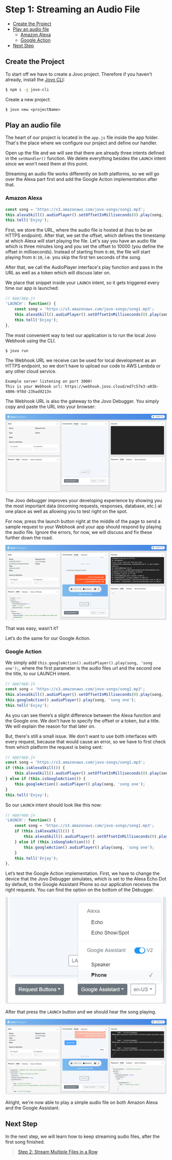 # Step 1: Streaming an Audio File

* [Create the Project](#create-the-project)
* [Play an audio file](#play-an-audio-file)
    * [Amazon Alexa](#amazon-alexa)
    * [Google Action](#google-action)
* [Next Step](#next-step)

## Create the Project

To start off we have to create a Jovo project. Therefore if you haven't already, install the [Jovo CLI](https://github.com/jovotech/jovo-cli):

```sh
$ npm i -g jovo-cli
```

Create a new project:

```text
$ jovo new <projectName>
```

## Play an audio file

The heart of our project is located in the `app.js` file inside the app folder. That's the place where we configure our project and define our handler.

Open up the file and we will see that there are already three intents defined in the `setHandler()` function. We delete everything besides the `LAUNCH` intent since we won't need them at this point.

Streaming an audio file works differently on both platforms, so we will go over the Alexa part first and add the Google Action implementation after that.

### Amazon Alexa

```javascript
const song = 'https://s3.amazonaws.com/jovo-songs/song1.mp3';
this.alexaSkill().audioPlayer().setOffsetInMilliseconds(0).play(song, 'token');
this.tell('Enjoy');
```

First, we store the URL, where the audio file is hosted at (has to be an HTTPS endpoint). After that, we set the offset, which defines the timestamp at which Alexa will start playing the file. Let's say you have an audio file which is three minutes long and you set the offset to 10000 (you define the offset in milliseconds). Instead of starting from `0:00`, the file will start playing from `0:10`, i.e. you skip the first ten seconds of the song.

After that, we call the AudioPlayer interface's play function and pass in the URL as well as a token which will discuss later on.

We place that snippet inside your `LAUNCH` intent, so it gets triggered every time our app is launched:

```javascript
// app/app.js
'LAUNCH': function() {
    const song = 'https://s3.amazonaws.com/jovo-songs/song1.mp3';
    this.alexaSkill().audioPlayer().setOffsetInMilliseconds(0).play(song, 'token');
    this.tell('Enjoy');
},
```

The most convenient way to test our application is to run the local Jovo Webhook using the CLI.

```sh
$ jovo run
```

The Webhook URL we receive can be used for local development as an HTTPS endpoint, so we don't have to upload our code to AWS Lambda or any other cloud service.

```text
Example server listening on port 3000!
This is your Webhook url: https://webhook.jovo.cloud/ed7c57e3-a03b-4806-9f8d-23had9213n
```

The Webhook URL is also the gateway to the Jovo Debugger. You simply copy and paste the URL into your browser:

![Jovo Debugger](./img/jovo-debugger.png)

The Jovo debugger improves your developing experience by showing you the most important data (incoming requests, responses, database, etc.) at one place as well as allowing you to test right on the spot.  

For now, press the launch button right at the middle of the page to send a sample request to your Webhook and your app should respond by playing the audio file. Ignore the errors, for now, we will discuss and fix these further down the road.

![Jovo Debugger playing audio](img/jovo-debugger-playing-audio.png)

That was easy, wasn’t it?

Let’s do the same for our Google Action.

### Google Action

We simply add `this.googleAction().audioPlayer().play(song, 'song one');`, where the first parameter is the audio files url and the second one the title, to our LAUNCH intent.

```javascript
// app/app.js
const song = 'https://s3.amazonaws.com/jovo-songs/song1.mp3';
this.alexaSkill().audioPlayer().setOffsetInMilliseconds(0).play(song, 'token');
this.googleAction().audioPlayer().play(song, 'song one');
this.tell('Enjoy');
```

As you can see there’s a slight difference between the Alexa function and the Google one. We don’t have to specify the offset or a token, but a title. We will explain the reason for that later on.

But, there's still a small issue. We don't want to use both interfaces with every request, because that would cause an error, so we have to first check from which platform the request is being sent:

```javascript
// app/app.js
const song = 'https://s3.amazonaws.com/jovo-songs/song1.mp3';
if (this.isAlexaSkill()) {
    this.alexaSkill().audioPlayer().setOffsetInMilliseconds(0).play(song, 'token');
} else if (this.isGoogleAction()) {
    this.googleAction().audioPlayer().play(song, 'song one');
}
this.tell('Enjoy');
```

So our `LAUNCH` intent should look like this now:

```javascript
// app/app.js
'LAUNCH': function() {
    const song = 'https://s3.amazonaws.com/jovo-songs/song1.mp3';
    if (this.isAlexaSkill()) {
        this.alexaSkill().audioPlayer().setOffsetInMilliseconds(0).play(song, 'token');
    } else if (this.isGoogleAction()) {
        this.googleAction().audioPlayer().play(song, 'song one');
    }
    this.tell('Enjoy');
},
```

Let’s test the Google Action implementation. First, we have to change the device that the Jovo Debugger simulates, which is set to the Alexa Echo Dot by default, to the Google Assistant Phone so our application receives the right requests. You can find the option on the bottom of the Debugger.

![Jovo Debugger Device](./img/jovo-debugger-device.png)

After that press the `LAUNCH` button and we should hear the song playing.

![Jovo Debugger Playing Audio Google](img/jovo-debugger-playing-audio-google.png)

Alright, we're now able to play a simple audio file on both Amazon Alexa and the Google Assistant. 

## Next Step

In the next step, we will learn how to keep streaming audio files, after the first song finished.

> [Step 2: Stream Multiple Files in a Row](./step-2.md)

<!--[metadata]: { "description": "In this lecture, you learn how to stream an audio file on Amazon Alexa and Google Action", "author": "kaan-kilic" }-->